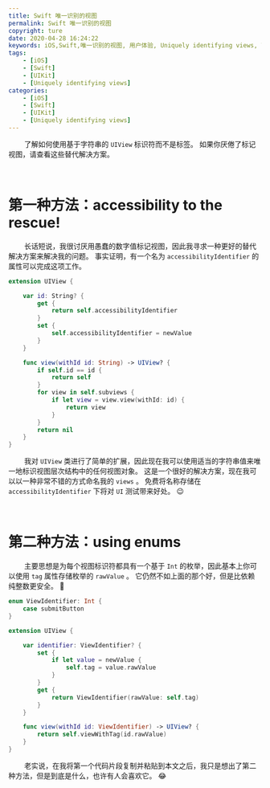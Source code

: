 ```yaml
---
title: Swift 唯一识别的视图
permalink: Swift 唯一识别的视图
copyright: ture
date: 2020-04-28 16:24:22
keywords: iOS,Swift,唯一识别的视图, 用户体验, Uniquely identifying views, 可重用
tags:
    - [iOS]
    - [Swift]
    - [UIKit]
    - [Uniquely identifying views]
categories:
    - [iOS]
    - [Swift]
    - [UIKit]
    - [Uniquely identifying views]
---
```


&nbsp;&nbsp;&nbsp;&nbsp;&nbsp;&nbsp;&nbsp;&nbsp;了解如何使用基于字符串的 ```UIView``` 标识符而不是标签。 如果你厌倦了标记视图，请查看这些替代解决方案。

</br>

# **第一种方法：accessibility to the rescue!**

&nbsp;&nbsp;&nbsp;&nbsp;&nbsp;&nbsp;&nbsp;&nbsp;长话短说，我很讨厌用愚蠢的数字值标记视图，因此我寻求一种更好的替代解决方案来解决我的问题。 事实证明，有一个名为 ```accessibilityIdentifier``` 的属性可以完成这项工作。

<!-- more -->

``` Swift
extension UIView {

    var id: String? {
        get {
            return self.accessibilityIdentifier
        }
        set {
            self.accessibilityIdentifier = newValue
        }
    }

    func view(withId id: String) -> UIView? {
        if self.id == id {
            return self
        }
        for view in self.subviews {
            if let view = view.view(withId: id) {
                return view
            }
        }
        return nil
    }
}
```

&nbsp;&nbsp;&nbsp;&nbsp;&nbsp;&nbsp;&nbsp;&nbsp;我对 ```UIView``` 类进行了简单的扩展，因此现在我可以使用适当的字符串值来唯一地标识视图层次结构中的任何视图对象。 这是一个很好的解决方案，现在我可以以一种非常不错的方式命名我的 ```views``` 。 免费将名称存储在 ```accessibilityIdentifier``` 下将对 ```UI``` 测试带来好处。 😉

</br>

# **第二种方法：using enums**

&nbsp;&nbsp;&nbsp;&nbsp;&nbsp;&nbsp;&nbsp;&nbsp;主要思想是为每个视图标识符都具有一个基于 ```Int``` 的枚举，因此基本上你可以使用 ```tag``` 属性存储枚举的 ```rawValue``` 。 它仍然不如上面的那个好，但是比依赖纯整数更安全。 😬

``` Swift
enum ViewIdentifier: Int {
    case submitButton
}

extension UIView {

    var identifier: ViewIdentifier? {
        set {
            if let value = newValue {
                self.tag = value.rawValue
            }
        }
        get {
            return ViewIdentifier(rawValue: self.tag)
        }
    }

    func view(withId id: ViewIdentifier) -> UIView? {
        return self.viewWithTag(id.rawValue)
    }
}
```

&nbsp;&nbsp;&nbsp;&nbsp;&nbsp;&nbsp;&nbsp;&nbsp;老实说，在我将第一个代码片段复制并粘贴到本文之后，我只是想出了第二种方法，但是到底是什么，也许有人会喜欢它。 😂